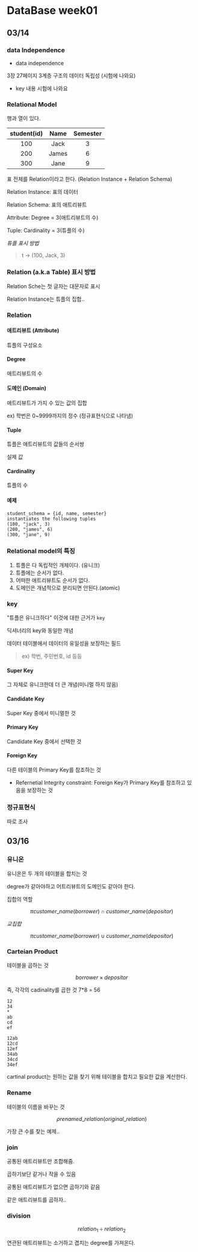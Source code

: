 # DataBase week01

## 03/14  

### data Independence

- data independence

3장 27페이지 3계층 구조의 데이터 독립성 (시험에 나와요)

- key 내용 시험에 나와요

### Relational Model

행과 열이 있다.

| student(id) | Name | Semester |
|:---:|:---:|:---:|
| 100 | Jack | 3 |
| 200 | James | 6 |
| 300 | Jane | 9 |

표 전체를 Relation이라고 한다. (Relation Instance + Relation Schema)

Relation Instance: 표의 데이터

Relation Schema: 표의 애트리뷰트

Attribute: Degree = 3(애트리뷰트의 수)

Tuple: Cardinality = 3(튜플의 수)

*튜플 표시 방법*

> t -> (100, Jack, 3)

### Relation (a.k.a Table) 표시 방법

Relation Sche는 첫 글자는 대문자로 표시

Relation Instance는 튜플의 집합..  

### Relation

#### 애트리뷰트 (Attribute)

튜플의 구성요소

#### Degree

애트리뷰트의 수

#### 도메인 (Domain)

애트리뷰트가 가지 수 있는 값의 집합

ex) 학번은 0~9999까지의 정수 (정규표현식으로 나타냄)

#### Tuple

튜플은 애트리뷰트의 값들의 순서쌍

실제 값

#### Cardinality

튜플의 수

#### 예제

```
student_schema = {id, name, semester}
instantiates the following tuples
(100, "jack", 3)
(200, "james", 6)
(300, "jane", 9)
```

### Relational model의 특징

1. 튜플은 다 독립적인 개체이다. (유니크)
2. 튜플에는 순서가 없다.
3. 어떠한 애트리뷰트도 순서가 없다.
4. 도메인은 개념적으로 분리되면 안된다.(atomic)

### key

"튜플은 유니크하다" 이것에 대한 근거가 `key`

딕셔너리의 key와 동일한 개념

데이터 테이블에서 데이터의 유일성을 보장하는 필드

> ex) 학번, 주민번호, id 등등

#### Super Key

그 자체로 유니크한데 더 큰 개념(미니멀 하지 않음)

#### Candidate Key

Super Key 중에서 미니멀한 것

#### Primary Key

Candidate Key 중에서 선택한 것

#### Foreign Key

다른 테이블의 Primary Key를 참조하는 것

* Refernetial Integrity constraint: Foreign Key가 Primary Key를 참조하고 있음을 보장하는 것

### 정규표현식

따로 조사

## 03/16

### 유니온

유니온은 두 개의 테이블을 합치는 것

degree가 같아야하고 어트리뷰트의 도메인도 같아야 한다.  

집합의 역할

$$ \pi customer\_name(borrower) \cap customer\_name(depositor) $$

*교집합*

$$ \pi customer\_name(borrower) \cup customer\_name(depositor) $$

### Carteian Product

테이블을 곱하는 것

$$ borrower \times depositor $$

즉, 각각의 cadinality를 곱한 것 7*8 = 56

```text
12
34
*
ab
cd
ef
```

```text
12ab
12cd
12ef
34ab
34cd
34ef
```

cartinal product는 원하는 값을 찾기 위해 테이블을 합치고 필요한 값을 계산한다.

### Rename

테이블의 이름을 바꾸는 것

$$ \rho renamed\_relation(original\_relation) $$

가장 큰 수를 찾는 예제..

### join

공통된 애트리뷰트만 조합해줌.

곱하기보단 같거나 작을 수 있음

공통된 애트리뷰트가 없으면 곱하기와 같음

같은 애트리뷰트를 곱하자..

### division

$$ relation_1 \div relation_2 $$

연관된 애트리뷰트는 소거하고 겹치는 degree를 가져온다.

